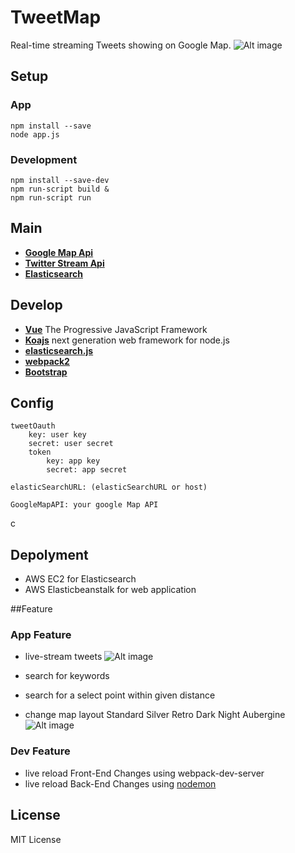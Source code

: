 # TweetMap
Real-time streaming Tweets showing on Google Map.
![Alt image](https://xiaohangsu.files.wordpress.com/2017/03/screen-shot-2017-03-12-at-6-52-01-pm.png?w=1476)

## Setup

### App
```
npm install --save
node app.js
```

### Development
```
npm install --save-dev
npm run-script build &
npm run-script run
```


## Main
* [**Google Map Api**](https://developers.google.com/maps/documentation/javascript/)
* [**Twitter Stream Api**](https://dev.twitter.com/streaming/overview)
* [**Elasticsearch**](https://www.elastic.co/)

## Develop
* [**Vue**](https://vuejs.org/) The Progressive
JavaScript Framework
* [**Koajs**](http://koajs.com/) next generation web framework for node.js
* [**elasticsearch.js**](https://www.elastic.co/guide/en/elasticsearch/client/javascript-api/current/index.html)
* [**webpack2**](https://webpack.js.org/)
* [**Bootstrap**](http://getbootstrap.com/)

## Config
```
tweetOauth
	key: user key
	secret: user secret
	token
		key: app key
		secret: app secret
		
elasticSearchURL: (elasticSearchURL or host)

GoogleMapAPI: your google Map API
```
c
## Depolyment
* AWS EC2 for Elasticsearch
* AWS Elasticbeanstalk for web application

##Feature
### App Feature
* live-stream tweets
![Alt image](https://xiaohangsu.files.wordpress.com/2017/03/screen-shot-2017-03-12-at-6-55-01-pm.png)

* search for keywords
* search for a select point within given distance
* change map layout Standard Silver Retro Dark Night Aubergine
![Alt image](https://xiaohangsu.files.wordpress.com/2017/03/screen-shot-2017-03-12-at-7-02-14-pm.png)



### Dev Feature
* live reload Front-End Changes using webpack-dev-server
* live reload Back-End Changes using [nodemon](https://github.com/remy/nodemon)

## License
MIT License
